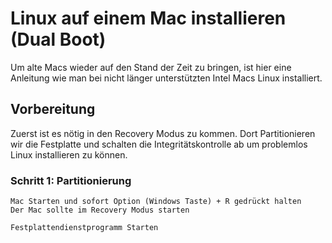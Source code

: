 # Linux auf einem Mac installieren (Dual Boot) 

Um alte Macs wieder auf den Stand der Zeit zu bringen, ist hier eine Anleitung wie man bei nicht länger unterstützten Intel Macs Linux installiert. 

## Vorbereitung 

Zuerst ist es nötig in den Recovery Modus zu kommen. Dort Partitionieren wir die Festplatte und schalten die Integritätskontrolle ab um problemlos Linux installieren zu können. 

### Schritt 1: Partitionierung 

    Mac Starten und sofort Option (Windows Taste) + R gedrückt halten  
    Der Mac sollte im Recovery Modus starten 

    Festplattendienstprogramm Starten 

    

